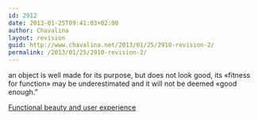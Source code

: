 ```yaml
---
id: 2912
date: 2013-01-25T09:41:03+02:00
author: Chavalina
layout: revision
guid: http://www.chavalina.net/2013/01/25/2910-revision-2/
permalink: /2013/01/25/2910-revision-2/
---
```

an object is well made for its purpose, but does not look good, its «fitness for function» may be underestimated and it will not be deemed «good enough.”

[Functional beauty and user experience](http://rdd.me/42zwylhh)